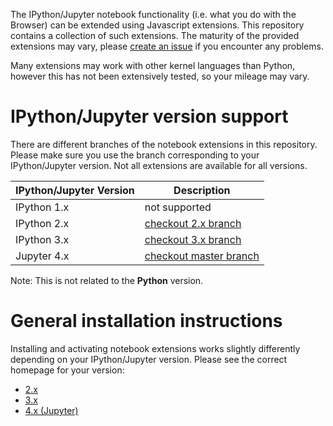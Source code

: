 The IPython/Jupyter notebook functionality (i.e. what you do with the Browser) can be extended using Javascript extensions. This repository contains a collection of such extensions. The maturity of the provided extensions may vary, please [create an issue](https://github.com/ipython-contrib/IPython-notebook-extensions/issues/new) if you encounter any problems.

Many extensions may work with other kernel languages than Python, however this
has not been extensively tested, so your mileage may vary.


IPython/Jupyter version support
===============================

There are different branches of the notebook extensions in this repository.
Please make sure you use the branch corresponding to your IPython/Jupyter version.
Not all extensions are available for all versions.

| IPython/Jupyter Version | Description |
|-------------|------------------------------------------------------------------------------------------------|
| IPython 1.x | not supported                                                                                  |
| IPython 2.x | [checkout 2.x branch](https://github.com/ipython-contrib/IPython-notebook-extensions/tree/2.x) |
| IPython 3.x | [checkout 3.x branch](https://github.com/ipython-contrib/IPython-notebook-extensions/tree/3.x) |
| Jupyter 4.x | [checkout master branch](https://github.com/ipython-contrib/IPython-notebook-extensions/)      |

Note: This is not related to the __Python__ version.


General installation instructions
=================================

Installing and activating notebook extensions works slightly differently depending on your IPython/Jupyter version.
Please see the correct homepage for your version:
* [2.x](Home-2.x#1-installing-the-notebook-extension-repository)
* [3.x](Home-3.x#1-installing-the-notebook-extension-repository)
* [4.x (Jupyter)](Home-4.x-(Jupyter))
